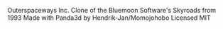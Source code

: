 Outerspaceways Inc.
Clone of the Bluemoon Software's Skyroads from 1993 
Made with Panda3d by Hendrik-Jan/Momojohobo
Licensed MIT